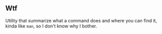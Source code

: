 ## Wtf

Utility that summarize what a command does and where you can find it, kinda
like ```man```, so I don't know why I bother.
